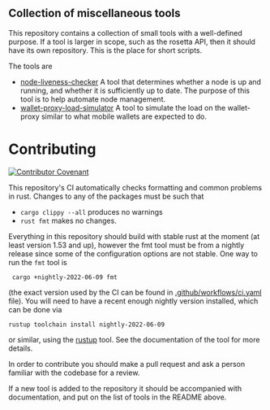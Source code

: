 ## Collection of miscellaneous tools

This repository contains a collection of small tools with a well-defined
purpose. If a tool is larger in scope, such as the rosetta API, then it should
have its own repository. This is the place for short scripts.

The tools are

- [node-liveness-checker](./node-liveness-checker)
  A tool that determines whether a node is up and running, and whether it is
  sufficiently up to date. The purpose of this tool is to help automate node
  management.
- [wallet-proxy-load-simulator](./wallet-proxy-load-simulator)
  A tool to simulate the load on the wallet-proxy similar to what mobile wallets
  are expected to do.

# Contributing

[![Contributor Covenant](https://img.shields.io/badge/Contributor%20Covenant-2.0-4baaaa.svg)](https://github.com/Concordium/.github/blob/main/.github/CODE_OF_CONDUCT.md)

This repository's CI automatically checks formatting and common problems in rust.
Changes to any of the packages must be such that
- ```cargo clippy --all``` produces no warnings
- ```rust fmt``` makes no changes.

Everything in this repository should build with stable rust at the moment (at least version 1.53 and up), however the fmt tool must be from a nightly release since some of the configuration options are not stable. One way to run the `fmt` tool is

```shell
 cargo +nightly-2022-06-09 fmt
```
(the exact version used by the CI can be found in [.github/workflows/ci.yaml](.github/workflows/ci.yaml) file).
You will need to have a recent enough nightly version installed, which can be done via

```shell
rustup toolchain install nightly-2022-06-09
```
or similar, using the [rustup](https://rustup.rs/) tool. See the documentation of the tool for more details.

In order to contribute you should make a pull request and ask a person familiar
with the codebase for a review.

If a new tool is added to the repository it should be accompanied with
documentation, and put on the list of tools in the README above.
